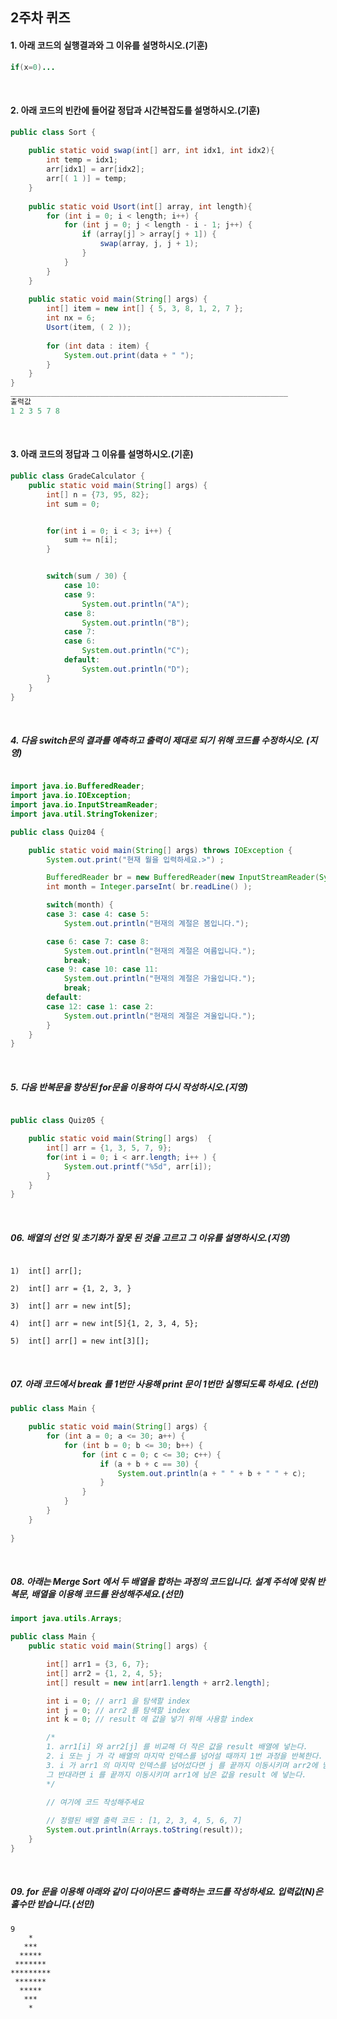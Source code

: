 ## 2주차 퀴즈

#### 1. 아래 코드의 실행결과와 그 이유를 설명하시오.(기훈)
``` java
if(x=0)...
```
<br>

#### 2. 아래 코드의 빈칸에 들어갈 정답과 시간복잡도를 설명하시오.(기훈)
``` java
public class Sort {
 
    public static void swap(int[] arr, int idx1, int idx2){
        int temp = idx1;
        arr[idx1] = arr[idx2];
        arr[( 1 )] = temp;
    }
 
    public static void Usort(int[] array, int length){
        for (int i = 0; i < length; i++) {
            for (int j = 0; j < length - i - 1; j++) {
                if (array[j] > array[j + 1]) {
                    swap(array, j, j + 1);
                }
            }
        }
    }
 
    public static void main(String[] args) {
        int[] item = new int[] { 5, 3, 8, 1, 2, 7 };
        int nx = 6;   
        Usort(item, ( 2 ));
 
        for (int data : item) {
            System.out.print(data + " ");
        }
    }
}
______________________________________________________________
출력값
1 2 3 5 7 8
```

<br>

#### 3. 아래 코드의 정답과 그 이유를 설명하시오.(기훈)

``` java
public class GradeCalculator {
    public static void main(String[] args) {
        int[] n = {73, 95, 82}; 
        int sum = 0;


        for(int i = 0; i < 3; i++) {
            sum += n[i];
        }


        switch(sum / 30) {
            case 10:
            case 9:
                System.out.println("A");
            case 8:
                System.out.println("B");
            case 7:
            case 6:
                System.out.println("C");
            default:
                System.out.println("D");
        }
    }
}

```
<br>

##### 4. 다음 switch문의 결과를 예측하고 출력이 제대로 되기 위해 코드를 수정하시오. (지영)

```java

import java.io.BufferedReader;
import java.io.IOException;
import java.io.InputStreamReader;
import java.util.StringTokenizer;

public class Quiz04 {

	public static void main(String[] args) throws IOException {
		System.out.print("현재 월을 입력하세요.>") ;

		BufferedReader br = new BufferedReader(new InputStreamReader(System.in));
		int month = Integer.parseInt( br.readLine() );

		switch(month) {
		case 3:	case 4:	case 5:
			System.out.println("현재의 계절은 봄입니다.");

		case 6: case 7: case 8:
			System.out.println("현재의 계절은 여름입니다.");		
			break;
		case 9: case 10: case 11:
			System.out.println("현재의 계절은 가을입니다.");		
			break;
		default:
		case 12: case 1: case 2:
			System.out.println("현재의 계절은 겨울입니다.");
		}
	}
}

```

<br>

##### 5. 다음 반복문을 향상된 for문을 이용하여 다시 작성하시오.(지영)

```java

public class Quiz05 {

	public static void main(String[] args)  {
		int[] arr = {1, 3, 5, 7, 9};
		for(int i = 0; i < arr.length; i++ ) {
			System.out.printf("%5d", arr[i]);			
		}
	}
}

```

<br>

##### 06. 배열의 선언 및 초기화가 잘못 된 것을 고르고 그 이유를 설명하시오.(지영)
```

1)  int[] arr[];

2)  int[] arr = {1, 2, 3, }

3)  int[] arr = new int[5];

4)  int[] arr = new int[5]{1, 2, 3, 4, 5};

5)  int[] arr[] = new int[3][];

```
<br>


##### 07. 아래 코드에서 break 를 1번만 사용해 print 문이 1번만 실행되도록 하세요. (선민)
```java
public class Main {

    public static void main(String[] args) {
        for (int a = 0; a <= 30; a++) {
            for (int b = 0; b <= 30; b++) {
                for (int c = 0; c <= 30; c++) {
                    if (a + b + c == 30) {
                        System.out.println(a + " " + b + " " + c);
                    }
                }
            }
        }    
    }
    
}
```

<br>

##### 08. 아래는 Merge Sort 에서 두 배열을 합하는 과정의 코드입니다. 설계 주석에 맞춰 반복문, 배열을 이용해 코드를 완성해주세요.(선민)
```java
import java.utils.Arrays;

public class Main {
    public static void main(String[] args) {

        int[] arr1 = {3, 6, 7};
        int[] arr2 = {1, 2, 4, 5};
        int[] result = new int[arr1.length + arr2.length];

        int i = 0; // arr1 을 탐색할 index
        int j = 0; // arr2 를 탐색할 index
        int k = 0; // result 에 값을 넣기 위해 사용할 index

        /*
        1. arr1[i] 와 arr2[j] 를 비교해 더 작은 값을 result 배열에 넣는다.
        2. i 또는 j 가 각 배열의 마지막 인덱스를 넘어설 때까지 1번 과정을 반복한다.
        3. i 가 arr1 의 마지막 인덱스를 넘어섰다면 j 를 끝까지 이동시키며 arr2에 남은 값을 result 에 넣고,
        그 반대라면 i 를 끝까지 이동시키며 arr1에 남은 값을 result 에 넣는다.
        */

        // 여기에 코드 작성해주세요
        
        // 정렬된 배열 출력 코드 : [1, 2, 3, 4, 5, 6, 7]
        System.out.println(Arrays.toString(result));
    }
}

```

<br>

##### 09. for 문을 이용해 아래와 같이 다이아몬드 출력하는 코드를 작성하세요. 입력값(N)은 홀수만 받습니다.(선민)
```
9
    *    
   ***   
  *****  
 ******* 
*********
 ******* 
  *****  
   ***   
    *    
```